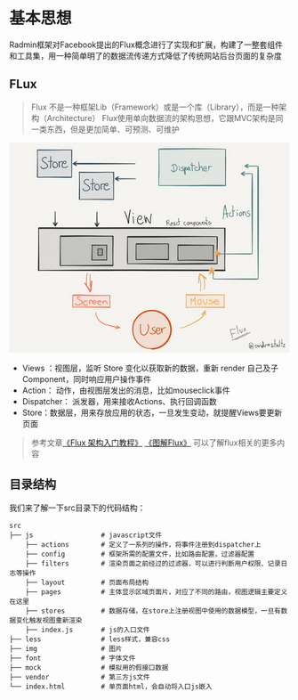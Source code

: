 # 基本思想

Radmin框架对Facebook提出的Flux概念进行了实现和扩展，构建了一整套组件和工具集，用一种简单明了的数据流传递方式降低了传统网站后台页面的复杂度

## FLux

> Flux 不是一种框架Lib（Framework）或是一个库（Library），而是一种架构（Architecture）
> Flux使用单向数据流的架构思想，它跟MVC架构是同一类东西，但是更加简单、可预测、可维护

![flux](../img/flux.jpeg) 

* Views ：视图层，监听 Store 变化以获取新的数据，重新 render 自己及子 Component，同时响应用户操作事件
* Action： 动作，由视图层发出的消息，比如mouseclick事件
* Dispatcher： 派发器，用来接收Actions、执行回调函数
* Store：数据层，用来存放应用的状态，一旦发生变动，就提醒Views要更新页面

> 参考文章[《Flux 架构入门教程》](http://www.ruanyifeng.com/blog/2016/01/flux.html) [《图解Flux》](http://zhuanlan.zhihu.com/FrontendMagazine/20263396) 可以了解flux相关的更多内容

## 目录结构

我们来了解一下src目录下的代码结构：

```
src
├── js                 # javascript文件
    ├── actions        # 定义了一系列的操作，将事件注册到dispatcher上
	├── config         # 框架所需的配置文件，比如路由配置，过滤器配置
	├── filters        # 渲染页面之前经过的过滤器，可以进行判断用户权限、记录日志等操作
	├── layout         # 页面布局结构
	├── pages          # 主体显示区域页面片，对应了不同的路由，视图逻辑主要定义在这里
	├── stores         # 数据存储，在store上注册视图中使用的数据模型，一旦有数据变化触发视图重新渲染
	├── index.js       # js的入口文件
├── less               # less样式，兼容css
├── img                # 图片
├── font               # 字体文件
├── mock               # 模拟用的假接口数据
├── vendor             # 第三方js文件
└── index.html         # 单页面html，会自动将入口js嵌入
```
